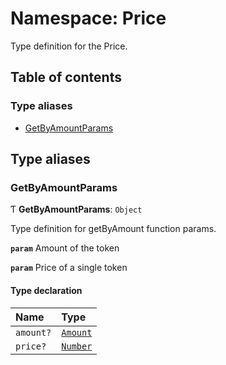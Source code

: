 # Namespace: Price

Type definition for the Price.

## Table of contents

### Type aliases

- [GetByAmountParams](Price.md#getbyamountparams)

## Type aliases

### GetByAmountParams

Ƭ **GetByAmountParams**: `Object`

Type definition for getByAmount function params.

**`param`** Amount of the token

**`param`** Price of a single token

#### Type declaration

| Name | Type |
| :------ | :------ |
| `amount?` | [`Amount`](Types.md#amount) |
| `price?` | [`Number`](Types.md#number) |
